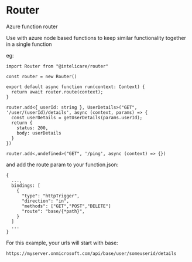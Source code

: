# Router
Azure function router

Use with azure node based functions to keep similar functionality together in a single function

eg:
```
import Router from "@intelicare/router"

const router = new Router()

export default async function run(context: Context) {
  return await router.route(context);
}

router.add<{ userId: string }, UserDetails>("GET", '/user/(userId)/details', async (context, params) => {
  const userDetails = getUserDetails(params.userId);
  return {
    status: 200,
    body: userDetails
  }
})

router.add<,undefined>("GET", '/ping', async (context) => {})
```

and add the route param to your function.json:
```
{
  ...,
  bindings: [
    {
      "type": "httpTrigger",
      "direction": "in",
      "methods": ["GET","POST","DELETE"]
      "route": "base/{*path}",
    }
  ]
  ...
}
```

For this example, your urls will start with base:
``` 
https://myserver.onmicrosoft.com/api/base/user/someuserid/details 
```

